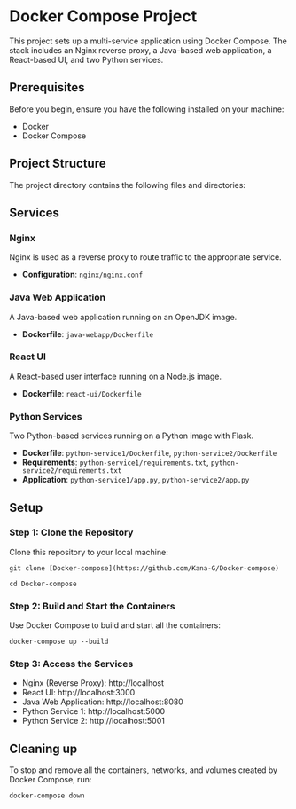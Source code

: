 # Docker Compose Project

This project sets up a multi-service application using Docker Compose. The stack includes an Nginx reverse proxy, a Java-based web application, a React-based UI, and two Python services.

## Prerequisites

Before you begin, ensure you have the following installed on your machine:

- Docker
- Docker Compose

## Project Structure

The project directory contains the following files and directories:


## Services

### Nginx

Nginx is used as a reverse proxy to route traffic to the appropriate service.

- **Configuration**: `nginx/nginx.conf`

### Java Web Application

A Java-based web application running on an OpenJDK image.

- **Dockerfile**: `java-webapp/Dockerfile`

### React UI

A React-based user interface running on a Node.js image.

- **Dockerfile**: `react-ui/Dockerfile`

### Python Services

Two Python-based services running on a Python image with Flask.

- **Dockerfile**: `python-service1/Dockerfile`, `python-service2/Dockerfile`
- **Requirements**: `python-service1/requirements.txt`, `python-service2/requirements.txt`
- **Application**: `python-service1/app.py`, `python-service2/app.py`

## Setup

### Step 1: Clone the Repository

Clone this repository to your local machine:

```git clone [Docker-compose](https://github.com/Kana-G/Docker-compose)```

```cd Docker-compose```

### Step 2: Build and Start the Containers
Use Docker Compose to build and start all the containers:

```docker-compose up --build```
### Step 3: Access the Services
- Nginx (Reverse Proxy): http://localhost
- React UI: http://localhost:3000
- Java Web Application: http://localhost:8080
- Python Service 1: http://localhost:5000
- Python Service 2: http://localhost:5001

## Cleaning up
To stop and remove all the containers, networks, and volumes created by Docker Compose, run:

```docker-compose down```
